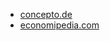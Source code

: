 * [concepto.de](https://concepto.de/diferencias-entre-socialismo-y-comunismo/)
* [economipedia.com](https://economipedia.com/definiciones/diferencia-entre-socialismo-y-comunismo.html)
